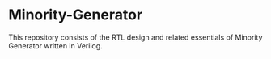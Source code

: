 # Minority-Generator
This repository consists of the RTL design and related essentials of Minority Generator written in Verilog.
